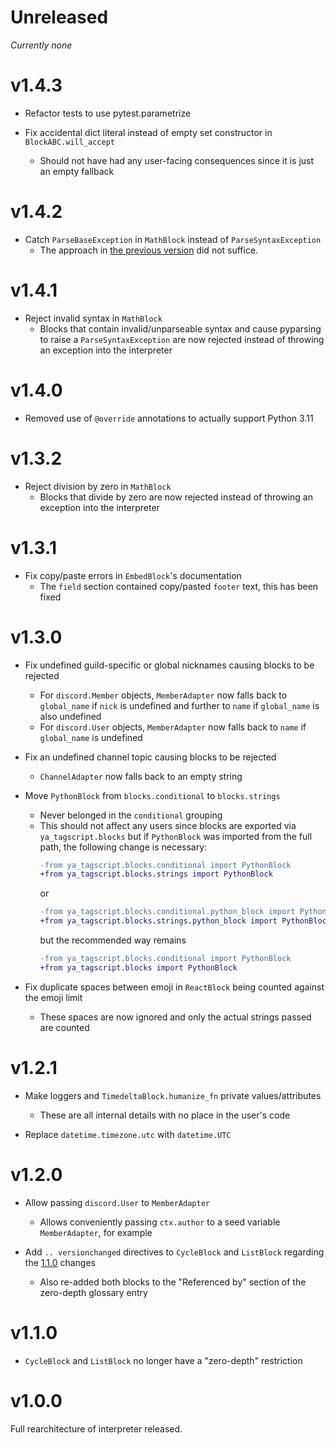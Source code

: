 # Unreleased

*Currently none*

# v1.4.3

- Refactor tests to use pytest.parametrize

- Fix accidental dict literal instead of empty set constructor in `BlockABC.will_accept`
    - Should not have had any user-facing consequences since it is just an empty
      fallback

# v1.4.2

- Catch `ParseBaseException` in `MathBlock` instead of `ParseSyntaxException`
    - The approach in [the previous version](#v141) did not suffice.

# v1.4.1

- Reject invalid syntax in `MathBlock`
    - Blocks that contain invalid/unparseable syntax and cause pyparsing to raise a
      `ParseSyntaxException` are now rejected instead of throwing an exception into the
      interpreter

# v1.4.0

- Removed use of `@override` annotations to actually support Python 3.11

# v1.3.2

- Reject division by zero in `MathBlock`
    - Blocks that divide by zero are now rejected instead of throwing an exception into
      the interpreter

# v1.3.1

- Fix copy/paste errors in `EmbedBlock`'s documentation
    - The `field` section contained copy/pasted `footer` text, this has been fixed

# v1.3.0

- Fix undefined guild-specific or global nicknames causing blocks to be rejected
    - For `discord.Member` objects, `MemberAdapter` now falls back to `global_name` if
      `nick` is undefined and further to `name` if `global_name` is also undefined
    - For `discord.User` objects, `MemberAdapter` now falls back to `name` if
      `global_name` is undefined

- Fix an undefined channel topic causing blocks to be rejected
    - `ChannelAdapter` now falls back to an empty string

- Move `PythonBlock` from `blocks.conditional` to `blocks.strings`
    - Never belonged in the `conditional` grouping
    - This should not affect any users since blocks are exported via
      `ya_tagscript.blocks` but if `PythonBlock` was imported from the full path, the
      following change is necessary:
      ```diff
      -from ya_tagscript.blocks.conditional import PythonBlock
      +from ya_tagscript.blocks.strings import PythonBlock
      ```
      or
      ```diff
      -from ya_tagscript.blocks.conditional.python_block import PythonBlock
      +from ya_tagscript.blocks.strings.python_block import PythonBlock
      ```
      but the recommended way remains
      ```diff
      -from ya_tagscript.blocks.conditional import PythonBlock
      +from ya_tagscript.blocks import PythonBlock
      ```

- Fix duplicate spaces between emoji in `ReactBlock` being counted against the emoji
  limit
    - These spaces are now ignored and only the actual strings passed are counted

# v1.2.1

- Make loggers and `TimedeltaBlock.humanize_fn` private values/attributes
    - These are all internal details with no place in the user's code

- Replace `datetime.timezone.utc` with `datetime.UTC`

# v1.2.0

- Allow passing `discord.User` to `MemberAdapter`
    - Allows conveniently passing `ctx.author` to a seed variable `MemberAdapter`, for
      example

- Add ``.. versionchanged`` directives to `CycleBlock` and `ListBlock` regarding the
  [1.1.0](#v110) changes
    - Also re-added both blocks to the "Referenced by" section of the zero-depth
      glossary entry

# v1.1.0

- `CycleBlock` and `ListBlock` no longer have a "zero-depth" restriction

# v1.0.0

Full rearchitecture of interpreter released.
